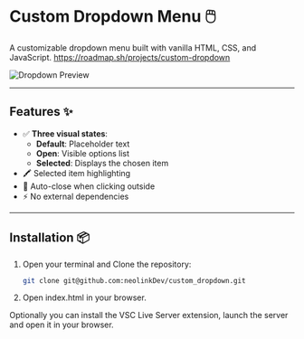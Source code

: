 # Custom Dropdown Menu 🖱️

A customizable dropdown menu built with vanilla HTML, CSS, and JavaScript.
https://roadmap.sh/projects/custom-dropdown

![Dropdown Preview](https://github.com/user-attachments/assets/fbe29a7e-acf9-427b-9aaa-f4fd05536182)

---

## Features ✨  
- ✅ **Three visual states**:  
  - **Default**: Placeholder text  
  - **Open**: Visible options list  
  - **Selected**: Displays the chosen item  
- 🖍️ Selected item highlighting  
- 🚀 Auto-close when clicking outside  
- ⚡ No external dependencies  

---

## Installation 📦  
1. Open your terminal and Clone the repository:  
   ```bash  
   git clone git@github.com:neolinkDev/custom_dropdown.git

2. Open index.html in your browser. 

Optionally you can install the VSC Live Server extension, launch the server and open it in your browser.
